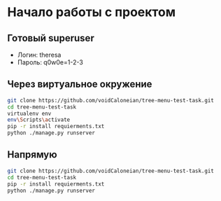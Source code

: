 # Начало работы с проектом 

## Готовый superuser
- Логин: theresa
- Пароль: q0w0e=1-2-3

## Через виртуальное окружение
```sh
git clone https://github.com/voidCaloneian/tree-menu-test-task.git
cd tree-menu-test-task
virtualenv env
env\Scripts\activate
pip -r install requierments.txt
python ./manage.py runserver
```

## Напрямую

```sh
git clone https://github.com/voidCaloneian/tree-menu-test-task.git
cd tree-menu-test-task
pip -r install requierments.txt
python ./manage.py runserver
```
